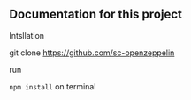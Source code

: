 ## Documentation for this project

Intsllation 

git clone https://github.com/sc-openzeppelin

run 

```npm install``` on terminal